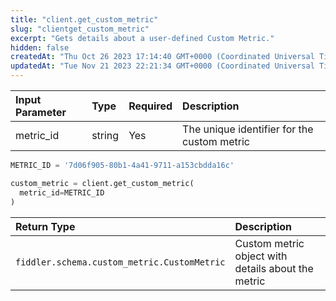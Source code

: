 ```yaml
---
title: "client.get_custom_metric"
slug: "clientget_custom_metric"
excerpt: "Gets details about a user-defined Custom Metric."
hidden: false
createdAt: "Thu Oct 26 2023 17:14:40 GMT+0000 (Coordinated Universal Time)"
updatedAt: "Tue Nov 21 2023 22:21:34 GMT+0000 (Coordinated Universal Time)"
---
```

| Input Parameter | Type   | Required | Description                                 |
| :-------------- | :----- | :------- | :------------------------------------------ |
| metric_id       | string | Yes      | The unique identifier for the custom metric |

```python Usage
METRIC_ID = '7d06f905-80b1-4a41-9711-a153cbdda16c'

custom_metric = client.get_custom_metric(
  metric_id=METRIC_ID
)
```

| Return Type                                 | Description                                        |
| :------------------------------------------ | :------------------------------------------------- |
| `fiddler.schema.custom_metric.CustomMetric` | Custom metric object with details about the metric |